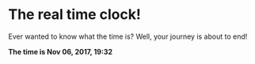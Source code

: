 # The real time clock!

Ever wanted to know what the time is? Well, your journey is about to end!

**The time is Nov 06, 2017, 19:32**